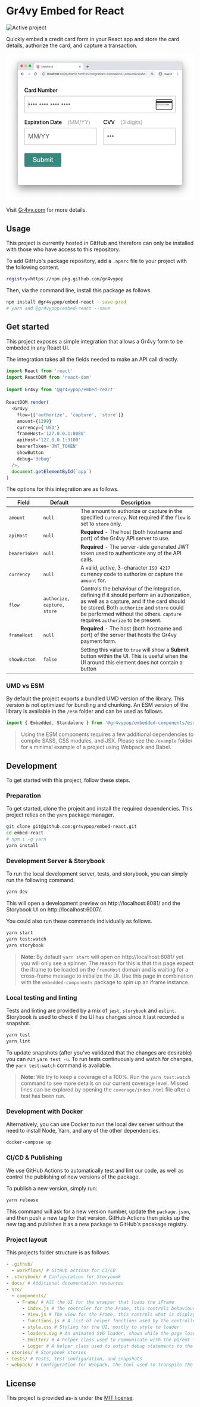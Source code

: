 # Gr4vy Embed for React

![Active project](https://img.shields.io/badge/status-active-brightgreen)

Quickly embed a credit card form in your React app and store the card details, authorize the card, and capture a transaction. 

![Card Form](./docs/images/card_form.png)

Visit [Gr4vy.com](https://gr4vy.com) for more details.

## Usage

This project is currently hosted in GitHub and therefore can only be installed with those who have access to this repository.

To add GitHub's package repository, add a `.npmrc` file to your project 
with the following content.

```sh
registry=https://npm.pkg.github.com/gr4vypop
```

Then, via the command line, install this package as follows.

```bash
npm install @gr4vypop/embed-react --save-prod
# yarn add @gr4vypop/embed-react --save
```

## Get started

This project exposes a simple integration that allows a Gr4vy form
to be embeded in any React UI.

The integration takes all the fields needed to make an API call directly.

```js
import React from 'react'
import ReactDOM from 'react-dom'

import Gr4vy from '@gr4vypop/embed-react'

ReactDOM.render(
  <Gr4vy 
    flow={['authorize', 'capture', 'store']}
    amount={1299}
    currency={'USD'}
    frameHost='127.0.0.1:8080'
    apiHost='127.0.0.1:3100'
    bearerToken='JWT_TOKEN'
    showButton
    debug='debug'
  />,
  document.getElementById(`app`)
)
```

The options for this integration are as follows.

| Field         | Default                     | Description                                                                                                                                                                                                                                                          |
| ------------- | --------------------------- | -------------------------------------------------------------------------------------------------------------------------------------------------------------------------------------------------------------------------------------------------------------------- |
| `amount`      | `null`                      | The amount to authorize or capture in the specified `currency`. Not required if the `flow` is set to `store` only.                                                                                                                                                   |
| `apiHost`     | `null`                      | **Required** - The host (both hostname and port) of the Gr4vy API server to use.                                                                                                                                                                                     |
| `bearerToken` | `null`                      | **Required** - The server-side generated JWT token used to authenticate any of the API calls.                                                                                                                                                                        |
| `currency`    | `null`                      | A valid, active, 3-character `ISO 4217` currency code to authorize or capture the `amount` for.                                                                                                                                                                      |
| `flow`        | `authorize, capture, store` | Controls the behaviour of the integration, defining if it should perform an authorization, as well as a capture, and if the card should be stored. Both `authorize` and `store` could be performed without the others. `capture` requires `authorize` to be present. |
| `frameHost`   | `null`                      | **Required** - The host (both hostname and port) of the server that hosts the Gr4vy payment form.                                                                                                                                                                               |
| `showButton`  | `false`                     | Setting this value to `true` will show a **Submit** button within the UI. This is useful when the UI around this element does not contain a button                                                                                                                   |

### UMD vs ESM

By default the project exports a bundled UMD version of the library. This version is
not optimized for bundling and chunking. An ESM version of the library is available in the `/esm` folder and can be used as follows.

```js
import { Embedded, Standalone } from '@gr4vypop/embedded-components/esm'
```

> Using the ESM components requires a few additional dependencies to compile SASS, CSS modules, and JSX. Please see the `/example` folder for a minimal example of a project using Webpack and Babel.

## Development

To get started with this project, follow these steps.

### Preparation

To get started, clone the project and install the required dependencies. This
project relies on the `yarn` package manager.

```sh
git clone git@github.com:gr4vypop/embed-react.git
cd embed-react
# npm i -g yarn
yarn install
``` 

### Development Server & Storybook

To run the local development server, tests, and storybook, you can simply run the following command.

```sh
yarn dev
```

This will open a development preview on http://localhost:8081/ and the Storybook UI on http://localhost:6007/.

You could also run these commands individually as follows.

```sh
yarn start
yarn test:watch
yarn storybook
```

> **Note:** By default `yarn start` will open on http://localhost:8081/ yet you will only see a spinner. The reason for this is that this page expect the iframe to be loaded on the `frameHost` domain and is waiting for a cross-frame message to initialize the UI. Use this page in combination with the `embedded-components` package to spin up an iframe instance.

### Local testing and linting

Tests and linting are provided by a mix of `jest`, `storybook` and `eslint`. Storybook is used to check if the UI has changes since it last recorded a snapshot. 

```sh
yarn test
yarn lint
```

To update snapshots (after you've validated that the changes are desirable) you can run `yarn test -u`. To run tests continuously and watch for changes, the `yarn test:watch` command is available.

> **Note:** We try to keep a coverage of a 100%. Run the `yarn test:watch` command to see more details on our current coverage level. Missed lines can be explored by opening the `coverage/index.html` file after a test has been run.


### Development with Docker

Alternatively, you can use Docker to run the local dev server without the need to install Node, Yarn, and any of the other
dependencies.

```sh
docker-compose up
```

### CI/CD & Publishing

We use GitHub Actions to automatically test and lint our code, as well as control the publishing of new versions 
of the package.

To publish a new version, simply run:

```sh
yarn release
```

This command will ask for a new version number, update the `package.json`, and then push a new tag for 
that version. GitHub Actions then picks up the new tag and publishes it as a new package to GitHub's
pacakage registry.

### Project layout

This projects folder structure is as follows.

```yaml
- .github/
  - workflows/ # GitHub actions for CI/CD
- .storybook/ # Configuration for Storybook
- docs/ # Additional documentation resources
- src/
  - components/ 
    - Frame/ # All the UI for the wrapper that loads the iFrame
      - index.js # The controler for the Frame, this controls behaviour and not what is displayed
      - View.js # The view for the Frame, this controls what is displayed, and not the behaviour
      - functions.js # A list of helper functions used by the controller
      - style.css # Styling for the UI, mostly to style to loader
      - loaders.svg # An animated SVG loader, shown while the page loads
      - Emitter/ # A helper class used to communicate with the parent frame
      - Logger # A helper class used to output debug statements to the console
- stories/ # Storybook stories
- tests/ # Tests, test configuration, and snapshots
- webpack/ # Configuration for Webpack, the tool used to transpile the source into a single file
```

## License

This project is provided as-is under the [MIT license](LICENSE).
